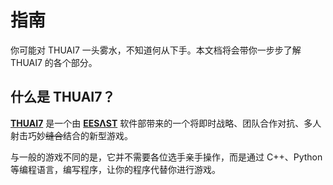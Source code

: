 # 指南

你可能对 THUAI7 一头雾水，不知道何从下手。本文档将会带你一步步了解 THUAI7 的各个部分。

## 什么是 THUAI7？

[**THUAI7**](https://github.com/eesast/THUAI7) 是一个由 [**EESΛST**](https://eesast.com/) 软件部带来的一个将即时战略、团队合作对抗、多人射击巧妙~~缝合~~结合的新型游戏。

与一般的游戏不同的是，它并不需要各位选手亲手操作，而是通过 C++、Python 等编程语言，编写程序，让你的程序代替你进行游戏。

<!-- ## 我应该如何游玩 THUAI7？

这是一张[**地图**](../map/map.md)。你和你的对手的程序将会在这张[**地图**](../map/map.md)上运行。可以看到，[**地图**](../map/map.md)上有很多不同的[**区域类型**](../map/placetype.md)。它们分别是[**基地**](../map/placetype.md#基地home)、[**空间**](../map/placetype.md#空间space)、[**太空废墟**](../map/placetype.md#太空废墟ruin)、[**阴影**](../map/placetype.md#阴影shadow)、[**小行星带**](../map/placetype.md#小行星带asteroid)、[**资源**](../map/placetype.md#资源resource)、[**建筑**](../map/placetype.md#建筑construction)和[**虫洞**](../map/placetype.md#虫洞wormhole)。

你初始拥有一台[**民用舰船**](../ship/civilship.md)。它将在你的[**基地**](../map/placetype.md#基地home)出生。你的对手初始也拥有一台[**民用舰船**](../ship/civilship.md)，它将在对手的[**基地**](../map/placetype.md#基地home)出生。你的目标是摧毁对手的[**基地**](../map/home.md)。你可以通过发射子弹来摧毁对手的[**基地**](../map/home.md)。你的对手也可以通过发射子弹来摧毁你的[**基地**](../map/home.md)。可是，你的[**民用舰船**](../ship/civilship.md)并不能发射子弹。想让你的舰船发射子弹，你需要给你的[**民用舰船**](../ship/civilship.md)安装一门激光炮，或是建造一台[**军用舰船**](../ship/warship.md)。

糟糕！这两件事都需要消耗经济，而你似乎并没有充足的经济。虽然你的[**基地**](../map/home.md)每秒能给你提供 1 经济，但是这对于安装激光炮或是建造[**军用舰船**](../ship/warship.md)而言无疑是杯水车薪。要想获得足够的经济，你必须~~氪金~~开采[**资源**](../map/placetype.md#资源resource)。让你的[**民用舰船**](../ship/civilship.md)移动到最近的[**资源**](../map/placetype.md#资源resource)周围的九宫格区域，开始生产。

终于积累了足够的经济！快让你的[**基地**](../map/home.md)建造一台[**军用舰船**](../ship/warship.md)。现在你已经有了初步的火力，可以发起进攻了。然而，由于[**视野**](../mechanics/view.md)的限制，你并不知道对手此时在干什么、发展得如何。不妨让你的[**军用舰船**](../ship/warship.md)去对手区域转悠一下，刺探情报。

[**地图**](../map/map.md)中央由长长的[**小行星带**](../map/placetype.md#小行星带asteroid)阻隔着。我们无法直接穿过它，子弹也飞不过去。上面的[**虫洞**](../map/wormhole.md)是我们唯一能够进入对手区域的方法。现在，只有中间的那条[**虫洞**](../map/wormhole.md)处于开启状态。开启的[**虫洞**](../map/wormhole.md)和[**空间**](../map/placetype.md#空间space)一样，可以自由移动。你可以让你的[**军用舰船**](../ship/warship.md)进入[**虫洞**](../map/wormhole.md)，然后进入对手区域。

刚穿越[**虫洞**](../map/wormhole.md)，来到对手区域时，你的[**军用舰船**](../ship/warship.md)就发觉了对方的[**民用舰船**](../ship/civilship.md)的踪迹。让我们对对手进行一些骚扰。让它进入你的射程，并发射激光攻击它。你的[**军用舰船**](../ship/warship.md)发射了一次激光，击中了对手的[**民用舰船**](../ship/civilship.md)。它仓皇逃窜。就在你打算追击时，对方埋伏在[**阴影**](../map/placetype.md#阴影shadow)中的[**军用舰船**](../ship/warship.md)打了你一个措手不及。你中了两发激光，回到你的区域整装待发。你的对手的[**军用舰船**](../ship/warship.md)追击到了[**虫洞**](../map/placetype.md#虫洞wormhole)区域。它正在攻击[**虫洞**](../map/wormhole.md)！[**虫洞**](../map/wormhole.md)的生命值掉到了 50% 以下，现在，中间的那条[**虫洞**](../map/wormhole.md)处于封闭状态。你们都不能穿过它了。

你知道，这只是暂时的和平。刚才，你的[**民用舰船**](../ship/civilship.md)一直在从事生产，积累了足够多的经济。你又建造了一台[**民用舰船**](../ship/civilship.md)。做好防御工作总是没错的。你让一台[**民用舰船**](../ship/civilship.md)在靠近[**虫洞**](../map/placetype.md#虫洞wormhole)的位置的[**建筑**](../map/placetype.md#建筑construction)区域开始建造一个舰船。当它的生命值到达 100% 时，它将被启用，每秒使得范围内的随机一台敌方[**舰船**](../ship/ship.md)扣除一定的生命值。

又经过了一段时间，你经过发展，拥有了一定数量的[**军用舰船**](../ship/warship.md)，是时候发起进攻了！你让一台[**民用舰船**](../ship/civilship.md)开始修复被摧毁的[**虫洞**](../map/wormhole.md)。当它的生命值到达 100% 时，它被启用，你的[**军用舰船**](../ship/warship.md)浩浩荡荡地进入对方区域。由于你为[**军用舰船**](../ship/warship.md)安装了非常好的模块，它们很快扫荡了对方区域，让对方舰船东躲西藏。

突然，比赛进入了最后的 2 分 30 秒。就在你自信满满时，对方突然建造了一台[**旗舰**](../ship/flagship.md)，并安装上了电弧炮。运气爆棚的对手连续几炮都打出了高额伤害。现在谁胜谁负还不一定呢。

在 EESΛST 的服务器的天梯排行榜上，这样的无法预测的命运之舞台，时刻上演着。

## 我应该如何编写 AI 程序？

参加 THUAI7 的选手应该多为[**清华大学**](https://www.tsinghua.edu.cn/)[**电子工程系**](https://www.ee.tsinghua.edu.cn/)的三字班或二字班学生。以下内容将会以此为前提。如有冒犯，敬请谅解。

有的选手可能会对编写“程序”感到困惑、担心。事实上，这是不必要的。诚然，有的同学可能计算机基础较为薄弱，在“计算机程序设计基础”课上才第一次接触到程序设计；有的同学可能经验、接触较多，参加过 [**NOI**](https://www.noi.cn/) 等竞赛，对编程有着一定的了解。然而，事实上，编写 THUAI7 所需的“程序”并不需要你有很深的编程基础。只要你能够使用 C++ 或 Python 等编程语言，理解我们给大家提供的接口，并能合理调用它们，就可以编写出一份出色的“程序”。

在具体层面上，比赛形式是多元的。通常而言，你需要准备 4 份不同的代码，分别控制基地、民用舰船、军用舰船和旗舰。你需要在每一份代码中，实现我们给你提供的接口。这些接口将会在[**接口**](../interface/interface.md)中详细介绍。当然，如果你使用 PyTorch 等深度学习框架，取得了不错的效果，也可以与我们联系，我们将给予帮助，让你的模型成功运行在 THUAI7 上。

如果你还是感到有点困惑，不妨来看看 [**THUAI6 选手代码**](https://github.com/eesast/THUAI6/tree/dev/players)以及 [**C++ 相关小知识**](../faq/cpptips.md)。相信它们会对你有所帮助。

我们相信，参加 THUAI7 会给各位选手带来与“计算机程序设计基础”和 NOI 等不同的体验。我们希望各位选手能够在 THUAI7 中，体会到编程的乐趣。 -->